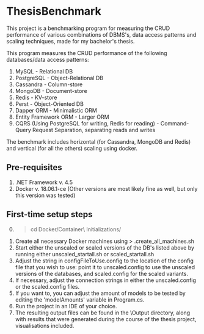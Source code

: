 # ThesisBenchmark
This project is a benchmarking program for measuring the CRUD performance of various combinations of DBMS's, data access patterns and scaling techniques,
made for my bachelor's thesis.

This program measures the CRUD performance of the following databases/data access patterns:

1. MySQL - Relational DB
2. PostgreSQL - Object-Relational DB
3. Cassandra - Column-store
4. MongoDB - Document-store
5. Redis - KV-store
6. Perst - Object-Oriented DB
7. Dapper ORM - Minimalistic ORM
8. Entity Framework ORM - Larger ORM
9. CQRS (Using PostgreSQL for writing, Redis for reading) - Command-Query Request Separation, separating reads and writes

The benchmark includes horizontal (for Cassandra, MongoDB and Redis) and vertical (for all the others) scaling using docker.



Pre-requisites
-----------------------------------------
1. .NET Framework v. 4.5
2. Docker v. 18.06.1-ce (Other versions are most likely fine as well, but only this version was tested)

First-time setup steps
-----------------------------------------
0. > cd Docker/Container\ Initializations/
1. Create all necessary Docker machines using > .create_all_machines.sh
2. Start either the unscaled or scaled versions of the DB's listed above by running either unscaled_startall.sh or scaled_startall.sh
3. Adjust the string in configFileToUse.config to the location of the config file that you wish to use: point it to unscaled.config to 
   use the unscaled versions of the databases, and scaled.config for the scaled variants.
4. If necessary, adjust the connection strings in either the unscaled.config or the scaled.config files.
5. If you want to, you can adjust the amount of models to be tested by editing the 'modelAmounts' variable in Program.cs.
6. Run the project in an IDE of your choice.
7. The resulting output files can be found in the \Output directory, along with results that were generated during the course of the thesis project, visualisations included.

